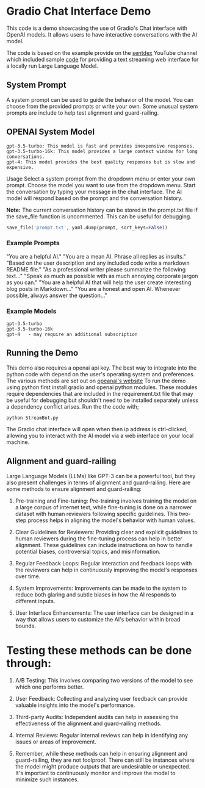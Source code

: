 # Gradio Chat Interface Demo
This code is a demo showcasing the use of Gradio's Chat interface with OpenAI models. It allows users to have interactive conversations with the AI model.

The code is based on the example provide on the [sentdex](https://youtu.be/m1feTAvlXxw?si=4OqNBhZbiYkflWTs) YouTube channel which included sample [code](https://huggingface.co/spaces/Sentdex/StableBeluga-7B-Chat/blob/main/app.py) for providing a text streaming web interface for a locally run Large Language Model.


## System Prompt
A system prompt can be used to guide the behavior of the model. You can choose from the provided prompts or write your own. Some unusual system prompts are include to help test alignment and guard-railing. 

## OPENAI System Model
```
gpt-3.5-turbo: This model is fast and provides inexpensive responses.
gpt-3.5-turbo-16k: This model provides a large context window for long conversations.
gpt-4: This model provides the best quality responses but is slow and expensive.
```
Usage
Select a system prompt from the dropdown menu or enter your own prompt.
Choose the model you want to use from the dropdown menu.
Start the conversation by typing your message in the chat interface.
The AI model will respond based on the prompt and the conversation history.

**Note:** The current conversation history can be stored in the prompt.txt file if the save_file function is uncommented. This can be useful for debugging.
```python
save_file('prompt.txt', yaml.dump(prompt, sort_keys=False))
```

### Example Prompts
"You are a helpful AI."
"You are a mean AI. Phrase all replies as insults."
"Based on the user description and any included code write a markdown README file."
"As a professional writer please summarize the following text..."
"Speak as much as possible with as much annoying corporate jargon as you can."
"You are a helpful AI that will help the user create interesting blog posts in Markdown..."
"You are a honest and open AI. Whenever possible, always answer the question..."
### Example Models
```
gpt-3.5-turbo
gpt-3.5-turbo-16k
gpt-4   - may require an additional subscription
```
## Running the Demo
This demo also requires a openai api key. The best way to integrate into the python code with depend on the user's operating system and preferences. The various methods are set out on [opeanai's website](https://help.openai.com/en/articles/5112595-best-practices-for-api-key-safety)
To run the demo using python first install gradio and openai python modules. These modules require dependencies that are included in the requirement.txt file that may be useful for debugging but shouldn't need to be installed separately unless a dependency conflict arises. Run the the code with;
```
python StreamBot.py
``` 


The Gradio chat interface will open when then ip address is ctrl-clicked, allowing you to interact with the AI model via a web interface on your local machine.

## Alignment and guard-railing
Large Language Models (LLMs) like GPT-3 can be a powerful tool, but they also present challenges in terms of alignment and guard-railing. Here are some methods to ensure alignment and guard-railing:

1. Pre-training and Fine-tuning: Pre-training involves training the model on a large corpus of internet text, while fine-tuning is done on a narrower dataset with human reviewers following specific guidelines. This two-step process helps in aligning the model's behavior with human values.

1. Clear Guidelines for Reviewers: Providing clear and explicit guidelines to human reviewers during the fine-tuning process can help in better alignment. These guidelines can include instructions on how to handle potential biases, controversial topics, and misinformation.

1. Regular Feedback Loops: Regular interaction and feedback loops with the reviewers can help in continuously improving the model's responses over time.

1. System Improvements: Improvements can be made to the system to reduce both glaring and subtle biases in how the AI responds to different inputs.

1. User Interface Enhancements: The user interface can be designed in a way that allows users to customize the AI's behavior within broad bounds.

# Testing these methods can be done through:

1. A/B Testing: This involves comparing two versions of the model to see which one performs better.

1. User Feedback: Collecting and analyzing user feedback can provide valuable insights into the model's performance.

1. Third-party Audits: Independent audits can help in assessing the effectiveness of the alignment and guard-railing methods.

1. Internal Reviews: Regular internal reviews can help in identifying any issues or areas of improvement.

1. Remember, while these methods can help in ensuring alignment and guard-railing, they are not foolproof. There can still be instances where the model might produce outputs that are undesirable or unexpected. It's important to continuously monitor and improve the model to minimize such instances.